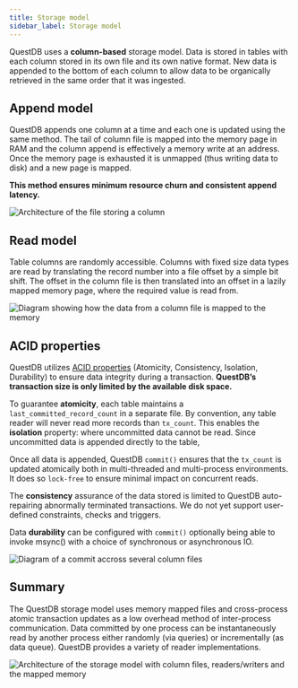 ```yaml
---
title: Storage model
sidebar_label: Storage model
---
```


QuestDB uses a **column-based** storage model. Data is stored in tables with
each column stored in its own file and its own native format. New data is
appended to the bottom of each column to allow data to be organically retrieved
in the same order that it was ingested.

## Append model

QuestDB appends one column at a time and each one is updated using the same
method. The tail of column file is mapped into the memory page in RAM and the
column append is effectively a memory write at an address. Once the memory page
is exhausted it is unmapped (thus writing data to disk) and a new page is
mapped.

**This method ensures minimum resource churn and consistent append latency.**

![Architecture of the file storing a column](/img/docs/concepts/columnRead.png)

## Read model

Table columns are randomly accessible. Columns with fixed size data types are
read by translating the record number into a file offset by a simple bit shift.
The offset in the column file is then translated into an offset in a lazily
mapped memory page, where the required value is read from.

![Diagram showing how the data from a column file is mapped to the memory](/img/docs/concepts/columnUpdate.png)

## ACID properties

QuestDB utilizes
[ACID properties](<https://en.wikipedia.org/wiki/Atomicity_(database_systems)>)
(Atomicity, Consistency, Isolation, Durability) to ensure data integrity during
a transaction. **QuestDB’s transaction size is only limited by the available
disk space.**

To guarantee **atomicity**, each table maintains a `last_committed_record_count`
in a separate file. By convention, any table reader will never read more records
than `tx_count`. This enables the **isolation** property: where uncommitted data
cannot be read. Since uncommitted data is appended directly to the table,

Once all data is appended, QuestDB `commit()` ensures that the `tx_count` is
updated atomically both in multi-threaded and multi-process environments. It
does so `lock-free` to ensure minimal impact on concurrent reads.

The **consistency** assurance of the data stored is limited to QuestDB
auto-repairing abnormally terminated transactions. We do not yet support
user-defined constraints, checks and triggers.

Data **durability** can be configured with `commit()` optionally being able to
invoke msync() with a choice of synchronous or asynchronous IO.

![Diagram of a commit accross several column files](/img/docs/concepts/storageModelAlt.png)

## Summary

The QuestDB storage model uses memory mapped files and cross-process atomic
transaction updates as a low overhead method of inter-process communication.
Data committed by one process can be instantaneously read by another process
either randomly (via queries) or incrementally (as data queue). QuestDB provides
a variety of reader implementations.

![Architecture of the storage model with column files, readers/writers and the mapped memory](/img/docs/concepts/storageSummarized.png)
